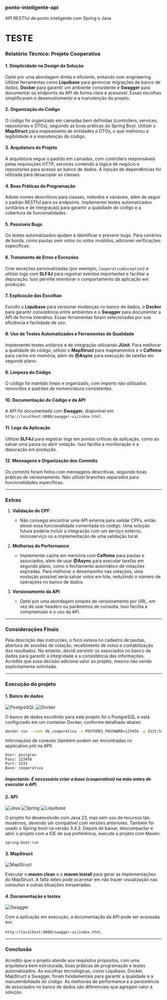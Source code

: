 ### ponto-inteligente-api
API RESTful de ponto inteligente com Spring e Java 

TESTE
========


### Relatório Técnico: Projeto Cooperativa

#### 1. **Simplicidade no Design da Solução**
Optei por uma abordagem direta e eficiente, evitando over engineering. Utilizei ferramentas como **Liquibase** para gerenciar migrações de banco de dados, **Docker** para garantir um ambiente consistente e **Swagger** para documentar os endpoints da API de forma clara e acessível. Essas escolhas simplificaram o desenvolvimento e a manutenção do projeto.

#### 2. **Organização do Código**
O código foi organizado em camadas bem definidas (controllers, services, repositories e DTOs), seguindo as boas práticas do Spring Boot. Utilizei o **MapStruct** para mapeamento de entidades e DTOs, o que melhorou a legibilidade e a manutenção do código.

#### 3. **Arquitetura do Projeto**
A arquitetura segue o padrão em camadas, com controllers responsáveis pelas requisições HTTP, services contendo a lógica de negócio e repositories para acesso ao banco de dados. A injeção de dependências foi utilizada para desacoplar as classes.

#### 4. **Boas Práticas de Programação**
Adotei nomes descritivos para classes, métodos e variáveis, além de seguir o padrão RESTful para os endpoints. Implementei testes automatizados (unitários e de integração) para garantir a qualidade do código e a cobertura de funcionalidades.

#### 5. **Possíveis Bugs**
Os testes automatizados ajudam a identificar e prevenir bugs. Para cenários de borda, como pautas sem votos ou votos inválidos, adicionei verificações específicas. 

#### 6. **Tratamento de Erros e Exceções**
Criei exceções personalizadas (por exemplo, `CooperativaException`) e utilizei logs com **SLF4J** para registrar eventos importantes e facilitar a depuração. Isso permite monitorar o comportamento da aplicação em produção.

#### 7. **Explicação das Escolhas**
Escolhi o **Liquibase** para versionar mudanças no banco de dados, o **Docker** para garantir consistência entre ambientes e o **Swagger** para documentar a API de forma interativa. Essas ferramentas foram selecionadas por sua eficiência e facilidade de uso.

#### 8. **Uso de Testes Automatizados e Ferramentas de Qualidade**
Implementei testes unitários e de integração utilizando **JUnit**. Para melhorar a qualidade do código, utilizei o **MapStruct** para mapeamentos e o **Caffeine** para cache em memória, além de **@Async** para execução de tarefas em segundo plano.

#### 9. **Limpeza do Código**
O código foi mantido limpo e organizado, com imports não utilizados removidos e padrões de nomenclatura consistentes. 

#### 10. **Documentação do Código e da API**
A API foi documentada com **Swagger**, disponível em `http://localhost:8080/swagger-ui/index.html`.

#### 11. **Logs da Aplicação**
Utilizei **SLF4J** para registrar logs em pontos críticos da aplicação, como ao salvar uma pauta ou abrir votação. Isso facilita a monitoração e a depuração em produção.

#### 12. **Mensagens e Organização dos Commits**
Os commits foram feitos com mensagens descritivas, seguindo boas práticas de versionamento. Não utilizei branches separados para funcionalidades específicas.

---

### Extras

1. **Validação de CPF**:
   - Não consegui encontrar uma API externa para validar CPFs, então deixei essa funcionalidade comentada no código. Uma solução futura poderia incluir a integração com um serviço externo, microserviço ou a implementação de uma validação local.

2. **Melhorias de Performance**:
   - Implementei cache em memória com **Caffeine** para pautas e associados, além de usar **@Async** para executar tarefas em segundo plano, como o fechamento automático de votações expiradas. Para melhorar o desempenho nas votações, uma evolução possível seria salvar votos em lote, reduzindo o número de operações no banco de dados.

3. **Versionamento da API**:
   - Optei por uma abordagem simples de versionamento por URL, em vez de usar headers ou parâmetros de consulta. Isso facilita a compreensão e o uso da API.

---

### Considerações Finais

Pela descrição das instruções, o foco estava no cadastro de pautas, abertura de sessões de votação, recebimento de votos e contabilização dos resultados. No entanto, decidi persistir os associados no banco de dados para garantir a integridade e a consistência das informações. Acredito que essa decisão adiciona valor ao projeto, mesmo não sendo explicitamente solicitada.

---

### Execução do projeto

#### 1. Banco de dados 
![PostgreSQL](https://img.shields.io/badge/PostgreSQL-316192?style=for-the-badge&logo=postgresql&logoColor=white)  ![Docker](https://img.shields.io/badge/Docker-2496ED?style=for-the-badge&logo=docker&logoColor=white)


O banco de dados escolhido para este projeto foi o PostgreSQL e está configurado em um container Docker, conforme detalhado abaixo:

```bash
docker run --name db_cooperativa -e POSTGRES_PASSWORD=123456 -p 3333:5432 -v c:\docker\cwi:/var/lib/postgresql/data -d postgres
```

Informações de conexão (também podem ser encontradas no application.yml na API)
```
User: postgres
Pass: 123456
Port: 3333
Base: cooperativa
```
##### Importante: É necessário criar a base (cooperativa) na mão antes de executar  a API.


#### 2. API 
![Java](https://img.shields.io/badge/Java-ED8B00?style=for-the-badge&logo=openjdk&logoColor=white) ![Spring](https://img.shields.io/badge/Spring-6DB33F?style=for-the-badge&logo=spring&logoColor=white)
![Liquibase](https://img.shields.io/badge/Liquibase-2962FF?style=for-the-badge&logo=liquibase&logoColor=white)


O projeto foi desenvolvido com Java 23, mas sem uso de recursos tão modernos, devendo ser compatível com versões anteriores. Também foi usado o Spring-boot na versão 3.4.3. Depois de baixar, descompactar e abrir o projeto com a IDE de sua preferência, execute o projeto com Maven:
```
spring-boot:run
```

#### 3. MapStruct
![MapStruct](https://img.shields.io/badge/MapStruct-FF6F00?style=for-the-badge&logo=mapstruct&logoColor=white)

Executar o **maven clean** e o **maven install** para gerar as implementações do MapStruct. A falta deles pode acarretar em não trazer visualização nas consultas e outras situações inesperadas.


#### 4. Documentação e testes 
![Swagger](https://img.shields.io/badge/Swagger-85EA2D?style=for-the-badge&logo=swagger&logoColor=black)


Com a aplicação em execução, a documentação da API pode ser acessada em:

`http://localhost:8080/swagger-ui/index.html`.

---

### Conclusão

Acredito que o projeto atende aos requisitos propostos, com uma arquitetura bem estruturada, boas práticas de programação e testes automatizados. As escolhas tecnológicas, como Liquibase, Docker, MapStruct e Swagger, foram fundamentais para garantir a qualidade e a manutenibilidade do código. As melhorias de performance e a persistência de associados no banco de dados são diferenciais que agregam valor à solução.



